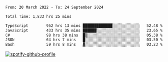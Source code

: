 <!--START_SECTION:waka-->

```txt
From: 20 March 2022 - To: 24 September 2024

Total Time: 1,833 hrs 25 mins

TypeScript        962 hrs 13 mins █████████████░░░░░░░░░░░░   52.48 %
JavaScript        433 hrs 35 mins ██████░░░░░░░░░░░░░░░░░░░   23.65 %
C#                98 hrs 38 mins  █▒░░░░░░░░░░░░░░░░░░░░░░░   05.38 %
JSON              64 hrs 7 mins   █░░░░░░░░░░░░░░░░░░░░░░░░   03.50 %
Bash              59 hrs 8 mins   ▓░░░░░░░░░░░░░░░░░░░░░░░░   03.23 %
```

<!--END_SECTION:waka-->
[![spotify-github-profile](https://spotify-github-profile.vercel.app/api/view?uid=c00zprrvy9xiloa9qnco3hmng&cover_image=true&theme=novatorem&show_offline=false&background_color=121212&bar_color=53b14f&bar_color_cover=false)](https://spotify-github-profile.vercel.app/api/view?uid=c00zprrvy9xiloa9qnco3hmng&redirect=true)



